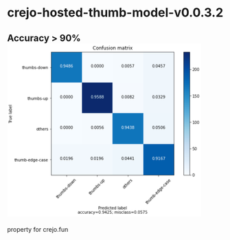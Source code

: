 # crejo-hosted-thumb-model-v0.0.3.2
Accuracy > 90% 
![cmat](./confusion_matrix.png)
---
property for crejo.fun
